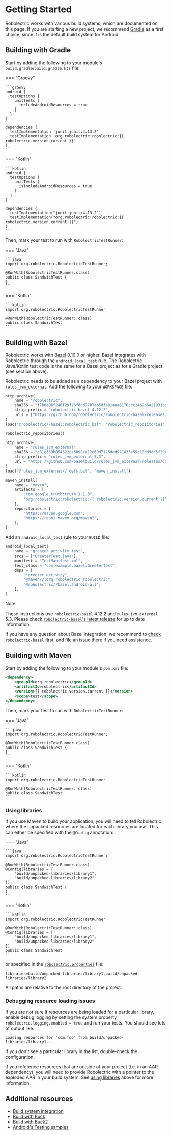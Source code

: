 # Getting Started

Robolectric works with various build systems, which are documented on this page. If you are starting a new project, we recommend [Gradle](https://gradle.org/) as a first choice, since it is the default build system for Android.

## Building with Gradle

Start by adding the following to your module's `build.gradle`/`build.gradle.kts` file:

=== "Groovy"

    ```groovy
    android {
      testOptions {
        unitTests {
          includeAndroidResources = true
        }
      }
    }

    dependencies {
      testImplementation 'junit:junit:4.13.2'
      testImplementation 'org.robolectric:robolectric:{{ robolectric.version.current }}'
    }
    ```

=== "Kotlin"

    ```kotlin
    android {
      testOptions {
        unitTests {
          isIncludeAndroidResources = true
        }
      }
    }

    dependencies {
      testImplementation("junit:junit:4.13.2")
      testImplementation("org.robolectric:robolectric:{{ robolectric.version.current }}")
    }
    ```

Then, mark your test to run with `RobolectricTestRunner`:

=== "Java"

    ```java
    import org.robolectric.RobolectricTestRunner;

    @RunWith(RobolectricTestRunner.class)
    public class SandwichTest {
    }
    ```

=== "Kotlin"

    ```kotlin
    import org.robolectric.RobolectricTestRunner

    @RunWith(RobolectricTestRunner::class)
    public class SandwichTest
    ```

## Building with Bazel

Robolectric works with [Bazel](https://bazel.build) 0.10.0 or higher. Bazel integrates with Robolectric through the `android_local_test` rule. The Robolectric Java/Kotlin test code is the same for a Bazel project as for a Gradle project (see section above).

Robolectric needs to be added as a dependency to your Bazel project with [`rules_jvm_external`](https://github.com/bazelbuild/rules_jvm_external). Add the following to your `WORKSPACE` file:

```python
http_archive(
    name = "robolectric",
    sha256 = "f7b8e08f246f29f26fddd97b7ab5dfa01aaa6170ccc24b9b6a21931bde01ad6f",
    strip_prefix = "robolectric-bazel-4.12.2",
    urls = ["https://github.com/robolectric/robolectric-bazel/releases/download/4.12.2/robolectric-bazel-4.12.2.tar.gz"],
)
load("@robolectric//bazel:robolectric.bzl", "robolectric_repositories")

robolectric_repositories()

http_archive(
    name = "rules_jvm_external",
    sha256 = "d31e369b854322ca5098ea12c69d7175ded971435e55c18dd9dd5f29cc5249ac",
    strip_prefix = "rules_jvm_external-5.3",
    url = "https://github.com/bazelbuild/rules_jvm_external/releases/download/5.3/rules_jvm_external-5.3.tar.gz",
)
load("@rules_jvm_external//:defs.bzl", "maven_install")

maven_install(
    name = "maven",
    artifacts = [
        "com.google.truth:truth:1.1.3",
        "org.robolectric:robolectric:{{ robolectric.version.current }}",
    ],
    repositories = [
        "https://maven.google.com",
        "https://repo1.maven.org/maven2",
    ],
)
```

Add an `android_local_test` rule to your `BUILD` file:

```python
android_local_test(
    name = "greeter_activity_test",
    srcs = ["GreeterTest.java"],
    manifest = "TestManifest.xml",
    test_class = "com.example.bazel.GreeterTest",
    deps = [
        ":greeter_activity",
        "@maven//:org_robolectric_robolectric",
        "@robolectric//bazel:android-all",
    ],
)
```

> [!NOTE]
> These instructions use `robolectric-bazel` 4.12.2 and `rules_jvm_external` 5.3. Please check [`robolectric-bazel`'s latest release](https://github.com/robolectric/robolectric-bazel/releases/latest) for up to date information.

If you have any question about Bazel integration, we recommend to [check `robolectric-bazel`](https://github.com/robolectric/robolectric-bazel) first, and file an issue there if you need assistance.

## Building with Maven

Start by adding the following to your module's `pom.xml` file:

```xml
<dependency>
    <groupId>org.robolectric</groupId>
    <artifactId>robolectric</artifactId>
    <version>{{ robolectric.version.current }}</version>
    <scope>test</scope>
</dependency>
```

Then, mark your test to run with `RobolectricTestRunner`:

=== "Java"

    ```java
    import org.robolectric.RobolectricTestRunner;

    @RunWith(RobolectricTestRunner.class)
    public class SandwichTest {
    }
    ```

=== "Kotlin"

    ```kotlin
    import org.robolectric.RobolectricTestRunner

    @RunWith(RobolectricTestRunner::class)
    public class SandwichTest
    ```

### Using libraries

If you use Maven to build your application, you will need to tell Robolectric where the unpacked resources are located for each library you use. This can either be specified with the `@Config` annotation:

=== "Java"

    ```java
    import org.robolectric.RobolectricTestRunner;

    @RunWith(RobolectricTestRunner.class)
    @Config(libraries = {
        "build/unpacked-libraries/library1",
        "build/unpacked-libraries/library2"
    })
    public class SandwichTest {
    }
    ```

=== "Kotlin"

    ```kotlin
    import org.robolectric.RobolectricTestRunner

    @RunWith(RobolectricTestRunner::class)
    @Config(libraries = [
        "build/unpacked-libraries/library1",
        "build/unpacked-libraries/library2"
    ])
    public class SandwichTest
    ```

or specified in the [`robolectric.properties`](configuring.md/#robolectricproperties-file) file:

```properties
libraries=build/unpacked-libraries/library1,build/unpacked-libraries/library2
```

All paths are relative to the root directory of the project.

### Debugging resource loading issues

If you are not sure if resources are being loaded for a particular library, enable debug logging by setting the system property `robolectric.logging.enabled = true` and run your tests. You should see lots of output like:

```
Loading resources for 'com.foo' from build/unpacked-libraries/library1...
```

If you don't see a particular library in the list, double-check the configuration.

If you reference resources that are outside of your project (i.e. in an AAR dependency), you will need to provide Robolectric with a pointer to the exploded AAR in your build system. See [using libraries](#using-libraries) above for more information.

## Additional resources

* [Build system integration](build-system-integration.md)
* [Build with Buck](https://buckbuild.com/rule/robolectric_test.html)
* [Build with Buck2](https://buck2.build/docs/api/rules/#robolectric_test)
* [Android's Testing samples](https://github.com/android/testing-samples)
